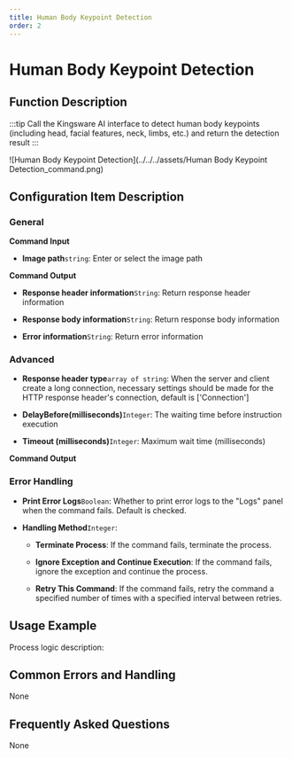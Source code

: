 ```yaml
---
title: Human Body Keypoint Detection
order: 2
---
```


# Human Body Keypoint Detection

## Function Description

:::tip 
Call the Kingsware AI interface to detect human body keypoints (including head, facial features, neck, limbs, etc.) and return the detection result
:::

![Human Body Keypoint Detection](../../../assets/Human Body Keypoint Detection_command.png)

## Configuration Item Description

### General

**Command Input**

- **Image path**`string`: Enter or select the image path


**Command Output**

- **Response header information**`String`: Return response header information

- **Response body information**`String`: Return response body information

- **Error information**`String`: Return error information

### Advanced

- **Response header type**`array of string`: When the server and client create a long connection, necessary settings should be made for the HTTP response header's connection, default is ['Connection']

- **DelayBefore(milliseconds)**`Integer`: The waiting time before instruction execution

- **Timeout (milliseconds)**`Integer`: Maximum wait time (milliseconds)


**Command Output**

### Error Handling

- **Print Error Logs**`Boolean`: Whether to print error logs to the "Logs" panel when the command fails. Default is checked. 

- **Handling Method**`Integer`:

    - **Terminate Process**: If the command fails, terminate the process.

    - **Ignore Exception and Continue Execution**: If the command fails, ignore the exception and continue the process.

    - **Retry This Command**: If the command fails, retry the command a specified number of times with a specified interval between retries.

## Usage Example

Process logic description:

## Common Errors and Handling

None

## Frequently Asked Questions

None

